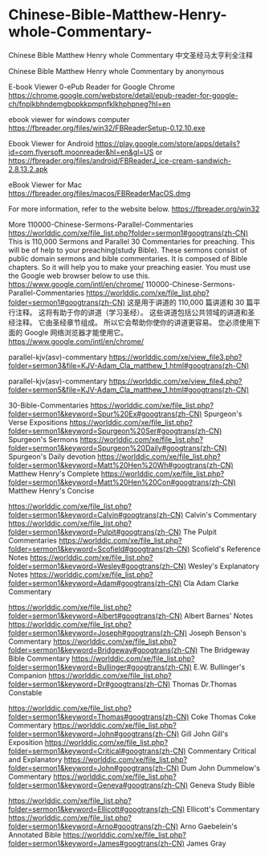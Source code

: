 # Chinese-Bible-Matthew-Henry-whole-Commentary-
Chinese Bible Matthew Henry whole Commentary 中文圣经马太亨利全注释

Chinese Bible Matthew Henry whole Commentary by anonymous

E-book Viewer 0-ePub Reader for Google Chrome https://chrome.google.com/webstore/detail/epub-reader-for-google-ch/fnplkbhndemgbopkkpmpnfklkhphpneg?hl=en

ebook viewer for windows computer https://fbreader.org/files/win32/FBReaderSetup-0.12.10.exe

Ebook Viewer for Android https://play.google.com/store/apps/details?id=com.flyersoft.moonreader&hl=en&gl=US or https://fbreader.org/files/android/FBReaderJ_ice-cream-sandwich-2.8.13.2.apk

eBook Viewer for Mac https://fbreader.org/files/macos/FBReaderMacOS.dmg

For more information, refer to the website below. https://fbreader.org/win32

More
110000-Chinese-Sermons-Parallel-Commentaries https://worlddic.com/xe/file_list.php?folder=sermon1#googtrans(zh-CN) This is 110,000 Sermons and Parallel 30 Commentaries for preaching. This will be of help to your preaching(study Bible). These sermons consist of public domain sermons and bible commentaries. It is composed of Bible chapters. So it will help you to make your preaching easier. You must use the Google web browser below to use this. https://www.google.com/intl/en/chrome/ 110000-Chinese-Sermons-Parallel-Commentaries https://worlddic.com/xe/file_list.php?folder=sermon1#googtrans(zh-CN) 这是用于讲道的 110,000 篇讲道和 30 篇平行注释。 这将有助于你的讲道（学习圣经）。 这些讲道包括公共领域的讲道和圣经注释。 它由圣经章节组成。 所以它会帮助你使你的讲道更容易。 您必须使用下面的 Google 网络浏览器才能使用它。 https://www.google.com/intl/en/chrome/

parallel-kjv(asv)-commentary https://worlddic.com/xe/view_file3.php?folder=sermon3&file=KJV-Adam_Cla_matthew_1.html#googtrans(zh-CN)

parallel-kjv(asv)-commentary https://worlddic.com/xe/view_file4.php?folder=sermon5&file=KJV-Adam_Cla_matthew_1.html#googtrans(zh-CN)

30-Bible-Commentaries https://worlddic.com/xe/file_list.php?folder=sermon1&keyword=Spur%20Ex#googtrans(zh-CN) Spurgeon's Verse Expositions https://worlddic.com/xe/file_list.php?folder=sermon1&keyword=Spurgeon%20Ser#googtrans(zh-CN) Spurgeon's Sermons https://worlddic.com/xe/file_list.php?folder=sermon1&keyword=Spurgeon%20Daily#googtrans(zh-CN) Spurgeon's Daily devotion https://worlddic.com/xe/file_list.php?folder=sermon1&keyword=Matt%20Hen%20Wh#googtrans(zh-CN) Matthew Henry's Complete https://worlddic.com/xe/file_list.php?folder=sermon1&keyword=Matt%20Hen%20Con#googtrans(zh-CN) Matthew Henry's Concise

https://worlddic.com/xe/file_list.php?folder=sermon1&keyword=Calvin#googtrans(zh-CN) Calvin's Commentary
https://worlddic.com/xe/file_list.php?folder=sermon1&keyword=Pulpit#googtrans(zh-CN) The Pulpit Commentaries https://worlddic.com/xe/file_list.php?folder=sermon1&keyword=Scofield#googtrans(zh-CN) Scofield's Reference Notes
https://worlddic.com/xe/file_list.php?folder=sermon1&keyword=Wesley#googtrans(zh-CN) Wesley's Explanatory Notes https://worlddic.com/xe/file_list.php?folder=sermon1&keyword=Adam#googtrans(zh-CN) Cla Adam Clarke Commentary

https://worlddic.com/xe/file_list.php?folder=sermon1&keyword=Albert#googtrans(zh-CN) Albert Barnes' Notes https://worlddic.com/xe/file_list.php?folder=sermon1&keyword=Joseph#googtrans(zh-CN) Joseph Benson's Commentary https://worlddic.com/xe/file_list.php?folder=sermon1&keyword=Bridgeway#googtrans(zh-CN) The Bridgeway Bible Commentary https://worlddic.com/xe/file_list.php?folder=sermon1&keyword=Bullinger#googtrans(zh-CN) E.W. Bullinger's Companion https://worlddic.com/xe/file_list.php?folder=sermon1&keyword=Dr#googtrans(zh-CN) Thomas Dr.Thomas Constable

https://worlddic.com/xe/file_list.php?folder=sermon1&keyword=Thomas#googtrans(zh-CN) Coke Thomas Coke Commentary https://worlddic.com/xe/file_list.php?folder=sermon1&keyword=John#googtrans(zh-CN) Gill John Gill's Exposition https://worlddic.com/xe/file_list.php?folder=sermon1&keyword=Critical#googtrans(zh-CN) Commentary Critical and Explanatory https://worlddic.com/xe/file_list.php?folder=sermon1&keyword=John#googtrans(zh-CN) Dum John Dummelow's Commentary https://worlddic.com/xe/file_list.php?folder=sermon1&keyword=Geneva#googtrans(zh-CN) Geneva Study Bible

https://worlddic.com/xe/file_list.php?folder=sermon1&keyword=Ellicott#googtrans(zh-CN) Ellicott's Commentary https://worlddic.com/xe/file_list.php?folder=sermon1&keyword=Arno#googtrans(zh-CN) Arno Gaebelein's Annotated Bible https://worlddic.com/xe/file_list.php?folder=sermon1&keyword=James#googtrans(zh-CN) James Gray
